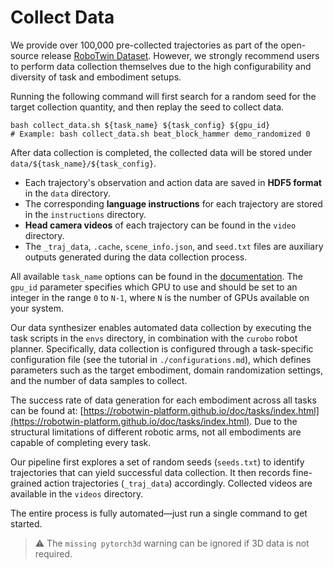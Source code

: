 # Collect Data

We provide over 100,000 pre-collected trajectories as part of the open-source release [RoboTwin Dataset](https://huggingface.co/datasets/TianxingChen/RoboTwin2.0/tree/main/dataset).
However, we strongly recommend users to perform data collection themselves due to the high configurability and diversity of task and embodiment setups.

Running the following command will first search for a random seed for the target collection quantity, and then replay the seed to collect data.

```
bash collect_data.sh ${task_name} ${task_config} ${gpu_id}
# Example: bash collect_data.sh beat_block_hammer demo_randomized 0
```

After data collection is completed, the collected data will be stored under `data/${task_name}/${task_config}`.

* Each trajectory's observation and action data are saved in **HDF5 format** in the `data` directory.
* The corresponding **language instructions** for each trajectory are stored in the `instructions` directory.
* **Head camera videos** of each trajectory can be found in the `video` directory.
* The `_traj_data`, `.cache`, `scene_info.json`, and `seed.txt` files are auxiliary outputs generated during the data collection process.


All available `task_name` options can be found in the [documentation](https://robotwin-platform.github.io/doc/tasks/index.html).
The `gpu_id` parameter specifies which GPU to use and should be set to an integer in the range `0` to `N-1`, where `N` is the number of GPUs available on your system.

Our data synthesizer enables automated data collection by executing the task scripts in the `envs` directory, in combination with the `curobo` robot planner. Specifically, data collection is configured through a task-specific configuration file (see the tutorial in `./configurations.md`), which defines parameters such as the target embodiment, domain randomization settings, and the number of data samples to collect.

The success rate of data generation for each embodiment across all tasks can be found at: [https://robotwin-platform.github.io/doc/tasks/index.html](https://robotwin-platform.github.io/doc/tasks/index.html). Due to the structural limitations of different robotic arms, not all embodiments are capable of completing every task.

Our pipeline first explores a set of random seeds (`seeds.txt`) to identify trajectories that can yield successful data collection. It then records fine-grained action trajectories (`_traj_data`) accordingly. Collected videos are available in the `videos` directory.

The entire process is fully automated—just run a single command to get started.

> ⚠️ The `missing pytorch3d` warning can be ignored if 3D data is not required.

